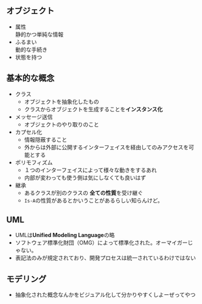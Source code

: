 ## オブジェクト
- 属性  
静的かつ単純な情報
- ふるまい  
動的な手続き
- 状態を持つ

## 基本的な概念
- クラス
    - オブジェクトを抽象化したもの
    - クラスからオブジェクトを生成することを**インスタンス化**
- メッセージ送信
    - オブジェクトのやり取りのこと
- カプセル化
    - 情報隠蔽すること
    - 外からは外部に公開するインターフェイスを経由してのみアクセスを可能とする
- ポリモフィズム
    - １つのインターフェイスによって様々な動きをするあれ
    - 内部が変わっても使う側は気にしなくても良いはず
- 継承
    - あるクラスが別のクラスの **全ての性質**を受け継ぐ
    - `Is-A`の性質があるとかいうことがあるらしい知らんけど。

## UML
- UMLは**Unified Modeling Language**の略
- ソフトウェア標準化財団（OMG）によって標準化された。オーマイガーじゃない。
- 表記法のみが規定されており、開発プロセスは統一されているわけではない

## モデリング
- 抽象化された概念なんかをビジュアル化して分かりやすくしよーぜってやつ
